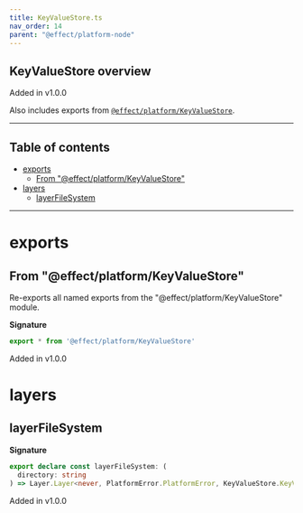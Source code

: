 ```yaml
---
title: KeyValueStore.ts
nav_order: 14
parent: "@effect/platform-node"
---
```


## KeyValueStore overview

Added in v1.0.0

Also includes exports from [`@effect/platform/KeyValueStore`](https://effect-ts.github.io/platform/platform/KeyValueStore.ts.html).

---

<h2 class="text-delta">Table of contents</h2>

- [exports](#exports)
  - [From "@effect/platform/KeyValueStore"](#from-effectplatformkeyvaluestore)
- [layers](#layers)
  - [layerFileSystem](#layerfilesystem)

---

# exports

## From "@effect/platform/KeyValueStore"

Re-exports all named exports from the "@effect/platform/KeyValueStore" module.

**Signature**

```ts
export * from '@effect/platform/KeyValueStore'
```

Added in v1.0.0

# layers

## layerFileSystem

**Signature**

```ts
export declare const layerFileSystem: (
  directory: string
) => Layer.Layer<never, PlatformError.PlatformError, KeyValueStore.KeyValueStore>
```

Added in v1.0.0
